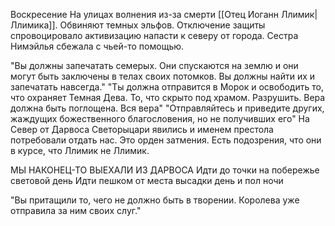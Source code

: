Воскресение
На улицах волнения из-за смерти [[Отец Иоганн Ллимик|Ллимика]]. Обвиняют темных эльфов.
Отключение защиты спровоцировало активизацию напасти к северу от города.
Сестра Нимэйлья сбежала с чьей-то помощью. 

"Вы должны запечатать семерых. Они спускаются на землю и они могут быть заключены в телах своих потомков. Вы должны найти их и запечатать навсегда."
"Ты должна отправится в Морок и освободить то, что охраняет Темная Дева. То, что скрыто под храмом. Разрушить. Вера должна быть поглощена. Вся вера"
"Отправляйтесь и приведите других, жаждущих божественного благословения, но не получивших его"
На Север от Дарвоса
Светорыцари  явились и именем престола потребовали отдать нас. Это орден затмения. Есть подозрения, что они в курсе, что Ллимик не Ллимик.

МЫ НАКОНЕЦ-ТО ВЫЕХАЛИ ИЗ ДАРВОСА
Идти до точки на побережье световой день
Идти пешком от места высадки день и пол ночи

"Вы притащили то, чего не должно быть в творении. Королева уже отправила за ним своих слуг."
